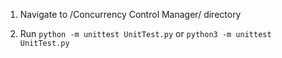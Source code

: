 1. Navigate to /Concurrency Control Manager/ directory

2. Run `python -m unittest UnitTest.py` or `python3 -m unittest UnitTest.py`
